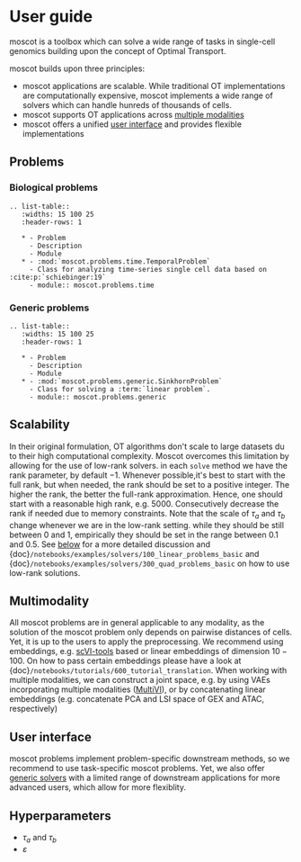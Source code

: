 # User guide

moscot is a toolbox which can solve a wide range of tasks in single-cell genomics building upon the concept of Optimal Transport.

moscot builds upon three principles:

- moscot applications are scalable. While traditional OT implementations are computationally expensive, moscot implements a wide range of solvers which can handle hunreds of thousands of cells.
- moscot supports OT applications across [multiple modalities](#multimodality)
- moscot offers a unified [user interface](#user-interface) and provides flexible implementations

## Problems

### Biological problems

```{eval-rst}
.. list-table::
   :widths: 15 100 25
   :header-rows: 1

   * - Problem
     - Description
     - Module
   * - :mod:`moscot.problems.time.TemporalProblem`
     - Class for analyzing time-series single cell data based on :cite:p:`schiebinger:19`
     - module:: moscot.problems.time
```

### Generic problems

```{eval-rst}
.. list-table::
   :widths: 15 100 25
   :header-rows: 1

   * - Problem
     - Description
     - Module
   * - :mod:`moscot.problems.generic.SinkhornProblem`
     - Class for solving a :term:`linear problem`.
     - module:: moscot.problems.generic
```

## Scalability

In their original formulation, OT algorithms don't scale to large datasets du to their high computational complexity. Moscot overcomes this limitation by allowing for the use of low-rank solvers. in each `solve` method we have the rank parameter, by default $-1$. Whenever possible,it's best to start with the full rank, but when needed, the rank should be set to a positive integer. The higher the rank, the better the full-rank approximation. Hence, one should start with a reasonable high rank, e.g. $5000$. Consecutively decrease the rank if needed due to memory constraints. Note that the scale of $\tau_a$ and $\tau_b$ change whenever we are in the low-rank setting. while they should be still between $0$ and $1$, empirically they should be set in the range between $0.1$ and $0.5$. See [below](#hyperparameters) for a more detailed discussion and {doc}`/notebooks/examples/solvers/100_linear_problems_basic` and {doc}`/notebooks/examples/solvers/300_quad_problems_basic` on how to use low-rank solutions.

## Multimodality

All moscot problems are in general applicable to any modality, as the solution of the moscot problem only depends on pairwise distances of cells. Yet, it is up to the users to apply the preprocessing. We recommend using embeddings, e.g. [scVI-tools](https://docs.scvi-tools.org/en/stable/index.html) based or linear embeddings of dimension $10-100$. On how to pass certain embeddings please have a look at {doc}`/notebooks/tutorials/600_tutorial_translation`.
When working with multiple modalities, we can construct a joint space, e.g. by using VAEs incorporating multiple modalities ([MultiVI](https://docs.scvi-tools.org/en/stable/user_guide/models/multivi.html)), or by concatenating linear embeddings (e.g. concatenate PCA and LSI space of GEX and ATAC, respectively)

## User interface

moscot problems implement problem-specific downstream methods, so we recommend to use task-specific moscot problems. Yet, we also offer [generic solvers](#generic-problems) with a limited range of downstream applications for more advanced users, which allow for more flexiblity.

## Hyperparameters

- $\tau_a$ and $\tau_b$
- $\varepsilon$
